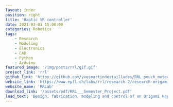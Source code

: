 ```yaml
---
layout: inner
position: right
title: 'Haptic VR controller'
date: 2021-03-01 15:00:00
categories: Robotics
tags: 
    - Research 
    - Modeling
    - Electronics
    - CAD
    - Python
    - Arduino 
featured_image: '/img/posts/rrl/gif.gif'
project_link: 'rrl'
github_link: 'https://github.com/yvesmartindestaillades/RRL_pouch_motors_control'
website_link: 'https://www.epfl.ch/labs/rrl/research-2/research-origami/'
website_name: 'RRLab'
download_link: '/assets/pdf/RRL___Semester_Project.pdf'
lead_text: 'Design, fabrication, modeling and control of an Origami Haptic Platform'
---
```

